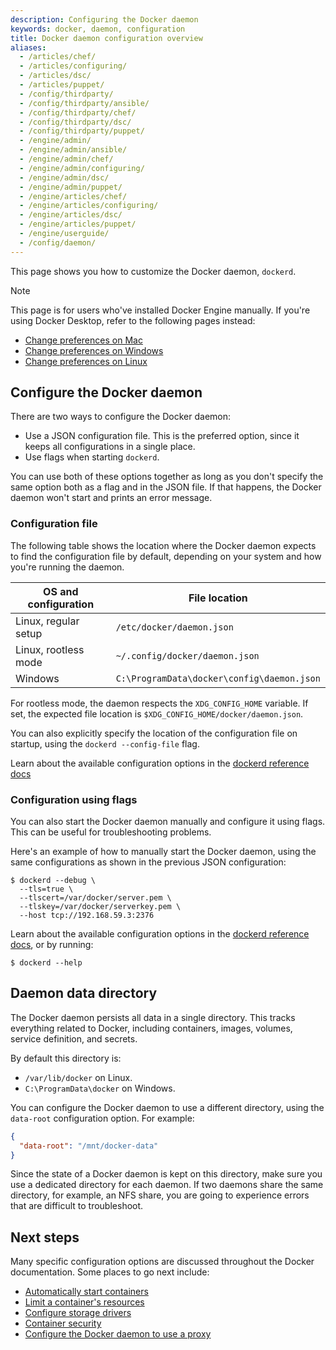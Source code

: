 ```yaml
---
description: Configuring the Docker daemon
keywords: docker, daemon, configuration
title: Docker daemon configuration overview
aliases:
  - /articles/chef/
  - /articles/configuring/
  - /articles/dsc/
  - /articles/puppet/
  - /config/thirdparty/
  - /config/thirdparty/ansible/
  - /config/thirdparty/chef/
  - /config/thirdparty/dsc/
  - /config/thirdparty/puppet/
  - /engine/admin/
  - /engine/admin/ansible/
  - /engine/admin/chef/
  - /engine/admin/configuring/
  - /engine/admin/dsc/
  - /engine/admin/puppet/
  - /engine/articles/chef/
  - /engine/articles/configuring/
  - /engine/articles/dsc/
  - /engine/articles/puppet/
  - /engine/userguide/
  - /config/daemon/
---
```


This page shows you how to customize the Docker daemon, `dockerd`.

> [!NOTE]
>
> This page is for users who've installed Docker Engine manually. If you're
> using Docker Desktop, refer to the following pages instead:
>
> - [Change preferences on Mac](../../desktop/settings/mac#docker-engine)
> - [Change preferences on Windows](../../desktop/settings/windows#docker-engine)
> - [Change preferences on Linux](../../desktop/settings/linux#docker-engine)

## Configure the Docker daemon

There are two ways to configure the Docker daemon:

- Use a JSON configuration file. This is the preferred option, since it keeps
  all configurations in a single place.
- Use flags when starting `dockerd`.

You can use both of these options together as long as you don't specify the same
option both as a flag and in the JSON file. If that happens, the Docker daemon
won't start and prints an error message.

### Configuration file

The following table shows the location where the Docker daemon expects to find
the configuration file by default, depending on your system and how you're
running the daemon.

| OS and configuration | File location                              |
| -------------------- | ------------------------------------------ |
| Linux, regular setup | `/etc/docker/daemon.json`                  |
| Linux, rootless mode | `~/.config/docker/daemon.json`             |
| Windows              | `C:\ProgramData\docker\config\daemon.json` |

For rootless mode, the daemon respects the `XDG_CONFIG_HOME` variable. If set,
the expected file location is `$XDG_CONFIG_HOME/docker/daemon.json`.

You can also explicitly specify the location of the configuration file on
startup, using the `dockerd --config-file` flag.

Learn about the available configuration options in the
[dockerd reference docs](/reference/cli/dockerd.md#daemon-configuration-file)

### Configuration using flags

You can also start the Docker daemon manually and configure it using flags.
This can be useful for troubleshooting problems.

Here's an example of how to manually start the Docker daemon, using the same
configurations as shown in the previous JSON configuration:

```console
$ dockerd --debug \
  --tls=true \
  --tlscert=/var/docker/server.pem \
  --tlskey=/var/docker/serverkey.pem \
  --host tcp://192.168.59.3:2376
```

Learn about the available configuration options in the
[dockerd reference docs](/reference/cli/dockerd.md), or by
running:

```console
$ dockerd --help
```

## Daemon data directory

The Docker daemon persists all data in a single directory. This tracks
everything related to Docker, including containers, images, volumes, service
definition, and secrets.

By default this directory is:

- `/var/lib/docker` on Linux.
- `C:\ProgramData\docker` on Windows.

You can configure the Docker daemon to use a different directory, using the
`data-root` configuration option. For example:

```json
{
  "data-root": "/mnt/docker-data"
}
```

Since the state of a Docker daemon is kept on this directory, make sure you use
a dedicated directory for each daemon. If two daemons share the same directory,
for example, an NFS share, you are going to experience errors that are difficult
to troubleshoot.

## Next steps

Many specific configuration options are discussed throughout the Docker
documentation. Some places to go next include:

- [Automatically start containers](/engine/containers/start-containers-automatically.md)
- [Limit a container's resources](/engine/containers/resource_constraints.md)
- [Configure storage drivers](/engine/storage/drivers/select-storage-driver.md)
- [Container security](/engine/security/_index.md)
- [Configure the Docker daemon to use a proxy](./proxy.md)
